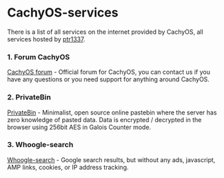 # CachyOS-services
There is a list of all services on the internet provided by CachyOS, all services hosted by [ptr1337](https://github.com/ptr1337).
### 1. Forum CachyOS
[CachyOS forum](https://forum.cachyos.org) - Official forum for CachyOS, you can contact us if you have any questions or you need support for anything around CachyOS.
### 2. PrivateBin
[PrivateBin](https://note.cachyos.org/) - Minimalist, open source online pastebin where the server has zero knowledge of pasted data. Data is encrypted / decrypted in the browser using 256bit AES in Galois Counter mode.
### 3. Whoogle-search
[Whoogle-search](https://search.cachyos.org) - Google search results, but without any ads, javascript, AMP links, cookies, or IP address tracking.

